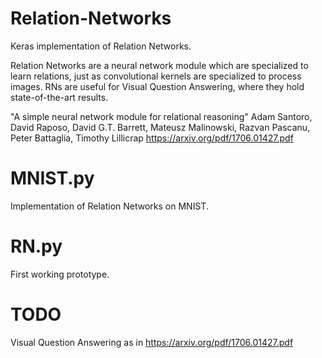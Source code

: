 # Relation-Networks
Keras implementation of Relation Networks.

Relation Networks are a neural network module which are specialized to learn relations, just as convolutional kernels are specialized to process images. RNs are useful for Visual Question Answering, where they hold state-of-the-art results.

"A simple neural network module for relational reasoning"
Adam Santoro, David Raposo, David G.T. Barrett, Mateusz Malinowski, Razvan Pascanu, Peter Battaglia, Timothy Lillicrap
https://arxiv.org/pdf/1706.01427.pdf

# MNIST.py
Implementation of Relation Networks on MNIST.

# RN.py
First working prototype.

# TODO
Visual Question Answering as in https://arxiv.org/pdf/1706.01427.pdf
